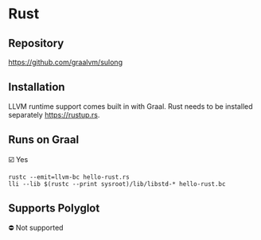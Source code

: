 # Rust

## Repository

<https://github.com/graalvm/sulong>

## Installation

LLVM runtime support comes built in with Graal.
Rust needs to be installed separately <https://rustup.rs>.

## Runs on Graal

:ballot_box_with_check: Yes

```shell
rustc --emit=llvm-bc hello-rust.rs
lli --lib $(rustc --print sysroot)/lib/libstd-* hello-rust.bc
```

## Supports Polyglot

:no_entry: Not supported
